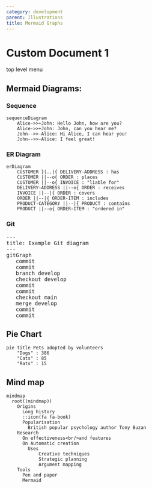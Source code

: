 ```yaml
---
category: development
parent: Illustrations
title: Mermaid Graphs
---
```

# Custom Document 1
top level menu  

## Mermaid Diagrams:

### Sequence
```mermaid
sequenceDiagram
    Alice->>+John: Hello John, how are you?
    Alice->>+John: John, can you hear me?
    John-->>-Alice: Hi Alice, I can hear you!
    John-->>-Alice: I feel great!
```

### ER Diagram

```mermaid
erDiagram
    CUSTOMER }|..|{ DELIVERY-ADDRESS : has
    CUSTOMER ||--o{ ORDER : places
    CUSTOMER ||--o{ INVOICE : "liable for"
    DELIVERY-ADDRESS ||--o{ ORDER : receives
    INVOICE ||--|{ ORDER : covers
    ORDER ||--|{ ORDER-ITEM : includes
    PRODUCT-CATEGORY ||--|{ PRODUCT : contains
    PRODUCT ||--o{ ORDER-ITEM : "ordered in"
```

### Git

<pre class="mermaid bg-white flex justify-center">
---
title: Example Git diagram
---
gitGraph
   commit
   commit
   branch develop
   checkout develop
   commit
   commit
   checkout main
   merge develop
   commit
   commit
</pre>

## Pie Chart

```mermaid
pie title Pets adopted by volunteers
    "Dogs" : 386
    "Cats" : 85
    "Rats" : 15
```

## Mind map
```mermaid
mindmap
  root((mindmap))
    Origins
      Long history
      ::icon(fa fa-book)
      Popularisation
        British popular psychology author Tony Buzan
    Research
      On effectiveness<br/>and features
      On Automatic creation
        Uses
            Creative techniques
            Strategic planning
            Argument mapping
    Tools
      Pen and paper
      Mermaid
```
